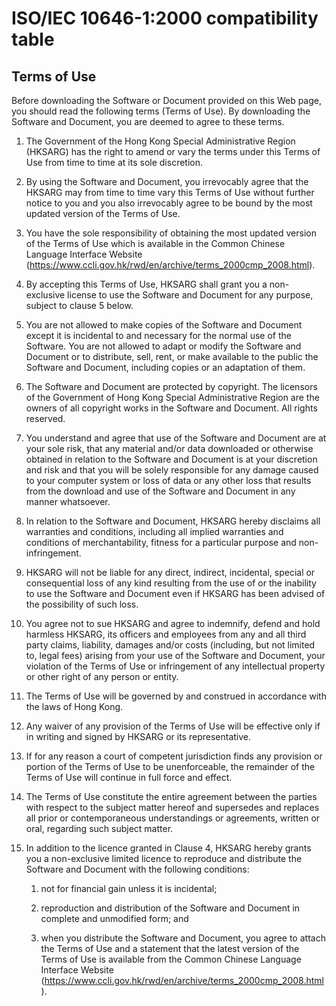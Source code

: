 # ISO/IEC 10646-1:2000 compatibility table

## Terms of Use

Before downloading the Software or Document provided on this Web page, you
should read the following terms (Terms of Use). By downloading the Software and
Document, you are deemed to agree to these terms.

1)  The Government of the Hong Kong Special Administrative Region (HKSARG) has
    the right to amend or vary the terms under this Terms of Use from time to
    time at its sole discretion.

2)  By using the Software and Document, you irrevocably agree that the HKSARG
    may from time to time vary this Terms of Use without further notice to you
    and you also irrevocably agree to be bound by the most updated version of
    the Terms of Use.

3)  You have the sole responsibility of obtaining the most updated version of
    the Terms of Use which is available in the Common Chinese Language Interface
    Website (https://www.ccli.gov.hk/rwd/en/archive/terms_2000cmp_2008.html).

4)  By accepting this Terms of Use, HKSARG shall grant you a non-exclusive
    license to use the Software and Document for any purpose, subject to clause
    5 below.

5)  You are not allowed to make copies of the Software and Document except it is
    incidental to and necessary for the normal use of the Software. You are not
    allowed to adapt or modify the Software and Document or to distribute, sell,
    rent, or make available to the public the Software and Document, including
    copies or an adaptation of them.

6)  The Software and Document are protected by copyright. The licensors of the
    Government of Hong Kong Special Administrative Region are the owners of all
    copyright works in the Software and Document. All rights reserved.

7)  You understand and agree that use of the Software and Document are at your
    sole risk, that any material and/or data downloaded or otherwise obtained in
    relation to the Software and Document is at your discretion and risk and
    that you will be solely responsible for any damage caused to your computer
    system or loss of data or any other loss that results from the download and
    use of the Software and Document in any manner whatsoever.

8)  In relation to the Software and Document, HKSARG hereby disclaims all
    warranties and conditions, including all implied warranties and conditions
    of merchantability, fitness for a particular purpose and non-infringement.

9)  HKSARG will not be liable for any direct, indirect, incidental, special or
    consequential loss of any kind resulting from the use of or the inability to
    use the Software and Document even if HKSARG has been advised of the
    possibility of such loss.

10) You agree not to sue HKSARG and agree to indemnify, defend and hold harmless
    HKSARG, its officers and employees from any and all third party claims,
    liability, damages and/or costs (including, but not limited to, legal fees)
    arising from your use of the Software and Document, your violation of the
    Terms of Use or infringement of any intellectual property or other right of
    any person or entity.

11) The Terms of Use will be governed by and construed in accordance with the
    laws of Hong Kong.

12) Any waiver of any provision of the Terms of Use will be effective only if in
    writing and signed by HKSARG or its representative.

13) If for any reason a court of competent jurisdiction finds any provision or
    portion of the Terms of Use to be unenforceable, the remainder of the Terms
    of Use will continue in full force and effect.

14) The Terms of Use constitute the entire agreement between the parties with
    respect to the subject matter hereof and supersedes and replaces all prior
    or contemporaneous understandings or agreements, written or oral, regarding
    such subject matter.

15) In addition to the licence granted in Clause 4, HKSARG hereby grants you a
    non-exclusive limited licence to reproduce and distribute the Software and
    Document with the following conditions:

    1) not for financial gain unless it is incidental;

    2) reproduction and distribution of the Software and Document in complete
       and unmodified form; and

    3) when you distribute the Software and Document, you agree to attach the
       Terms of Use and a statement that the latest version of the Terms of Use
       is available from the Common Chinese Language Interface Website
       (https://www.ccli.gov.hk/rwd/en/archive/terms_2000cmp_2008.html).


